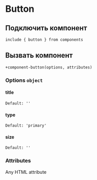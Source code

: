 # Button

## Подключить компонент
```
include { button } from components
```

## Вызвать компонент
```pug
+component-button(options, attributes)
```

### Options ```object```

#### title

```
Default: ''
```

#### type

```
Default: 'primary'
```

#### size

```
Default: ''
```

### Attributes
Any HTML attribute
